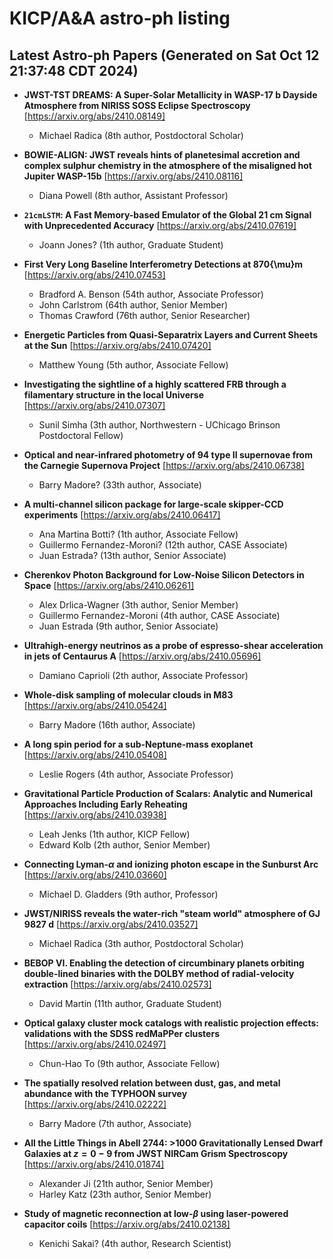 # KICP/A&A astro-ph listing

## Latest Astro-ph Papers (Generated on Sat Oct 12 21:37:48 CDT 2024)

- **JWST-TST DREAMS: A Super-Solar Metallicity in WASP-17 b Dayside Atmosphere from NIRISS SOSS Eclipse Spectroscopy**
[https://arxiv.org/abs/2410.08149]
  + Michael Radica (8th author, Postdoctoral Scholar)

- **BOWIE-ALIGN: JWST reveals hints of planetesimal accretion and complex sulphur chemistry in the atmosphere of the misaligned hot Jupiter WASP-15b**
[https://arxiv.org/abs/2410.08116]
  + Diana Powell (8th author, Assistant Professor)

- **$\texttt{21cmLSTM}$: A Fast Memory-based Emulator of the Global 21 cm Signal with Unprecedented Accuracy**
[https://arxiv.org/abs/2410.07619]
  + Joann Jones? (1th author, Graduate Student)

- **First Very Long Baseline Interferometry Detections at 870{\mu}m**
[https://arxiv.org/abs/2410.07453]
  + Bradford A. Benson (54th author, Associate Professor)
  + John Carlstrom (64th author, Senior Member)
  + Thomas Crawford (76th author, Senior Researcher)

- **Energetic Particles from Quasi-Separatrix Layers and Current Sheets at the Sun**
[https://arxiv.org/abs/2410.07420]
  + Matthew Young (5th author, Associate Fellow)

- **Investigating the sightline of a highly scattered FRB through a filamentary structure in the local Universe**
[https://arxiv.org/abs/2410.07307]
  + Sunil Simha (3th author, Northwestern - UChicago Brinson Postdoctoral Fellow)

- **Optical and near-infrared photometry of 94 type II supernovae from the Carnegie Supernova Project**
[https://arxiv.org/abs/2410.06738]
  + Barry Madore? (33th author, Associate)

- **A multi-channel silicon package for large-scale skipper-CCD experiments**
[https://arxiv.org/abs/2410.06417]
  + Ana Martina Botti? (1th author, Associate Fellow)
  + Guillermo Fernandez-Moroni? (12th author, CASE Associate)
  + Juan  Estrada? (13th author, Senior Associate)

- **Cherenkov Photon Background for Low-Noise Silicon Detectors in Space**
[https://arxiv.org/abs/2410.06261]
  + Alex Drlica-Wagner (3th author, Senior Member)
  + Guillermo Fernandez-Moroni (4th author, CASE Associate)
  + Juan  Estrada (9th author, Senior Associate)

- **Ultrahigh-energy neutrinos as a probe of espresso-shear acceleration in jets of Centaurus A**
[https://arxiv.org/abs/2410.05696]
  + Damiano Caprioli (2th author, Associate Professor)

- **Whole-disk sampling of molecular clouds in M83**
[https://arxiv.org/abs/2410.05424]
  + Barry Madore (16th author, Associate)

- **A long spin period for a sub-Neptune-mass exoplanet**
[https://arxiv.org/abs/2410.05408]
  + Leslie Rogers (4th author, Associate Professor)

- **Gravitational Particle Production of Scalars: Analytic and Numerical Approaches Including Early Reheating**
[https://arxiv.org/abs/2410.03938]
  + Leah Jenks (1th author, KICP Fellow)
  + Edward Kolb (2th author, Senior Member)

- **Connecting Lyman-$\alpha$ and ionizing photon escape in the Sunburst Arc**
[https://arxiv.org/abs/2410.03660]
  + Michael D. Gladders (9th author, Professor)

- **JWST/NIRISS reveals the water-rich "steam world" atmosphere of GJ 9827 d**
[https://arxiv.org/abs/2410.03527]
  + Michael Radica (3th author, Postdoctoral Scholar)

- **BEBOP VI. Enabling the detection of circumbinary planets orbiting double-lined binaries with the DOLBY method of radial-velocity extraction**
[https://arxiv.org/abs/2410.02573]
  + David Martin (11th author, Graduate Student)

- **Optical galaxy cluster mock catalogs with realistic projection effects: validations with the SDSS redMaPPer clusters**
[https://arxiv.org/abs/2410.02497]
  + Chun-Hao To (9th author, Associate Fellow)

- **The spatially resolved relation between dust, gas, and metal abundance with the TYPHOON survey**
[https://arxiv.org/abs/2410.02222]
  + Barry Madore (7th author, Associate)

- **All the Little Things in Abell 2744: $>$1000 Gravitationally Lensed Dwarf Galaxies at $z=0-9$ from JWST NIRCam Grism Spectroscopy**
[https://arxiv.org/abs/2410.01874]
  + Alexander Ji (21th author, Senior Member)
  + Harley Katz (23th author, Senior Member)

- **Study of magnetic reconnection at low-$\beta$ using laser-powered capacitor coils**
[https://arxiv.org/abs/2410.02138]
  + Kenichi Sakai? (4th author, Research Scientist)

